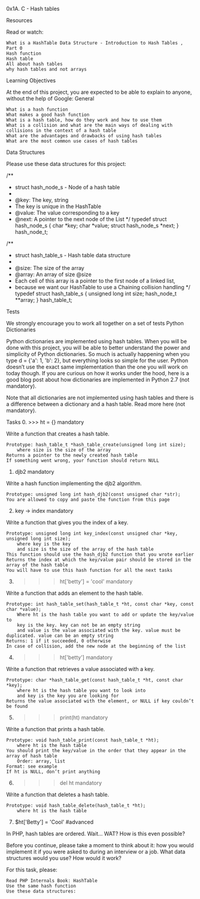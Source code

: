 0x1A. C - Hash tables


Resources

Read or watch:

    What is a HashTable Data Structure - Introduction to Hash Tables , Part 0
    Hash function
    Hash table
    All about hash tables
    why hash tables and not arrays


Learning Objectives

At the end of this project, you are expected to be able to explain to anyone, without the help of Google:
General

    What is a hash function
    What makes a good hash function
    What is a hash table, how do they work and how to use them
    What is a collision and what are the main ways of dealing with collisions in the context of a hash table
    What are the advantages and drawbacks of using hash tables
    What are the most common use cases of hash tables


Data Structures

Please use these data structures for this project:

/**
 * struct hash_node_s - Node of a hash table
 *
 * @key: The key, string
 * The key is unique in the HashTable
 * @value: The value corresponding to a key
 * @next: A pointer to the next node of the List
 */
typedef struct hash_node_s
{
     char *key;
     char *value;
     struct hash_node_s *next;
} hash_node_t;

/**
 * struct hash_table_s - Hash table data structure
 *
 * @size: The size of the array
 * @array: An array of size @size
 * Each cell of this array is a pointer to the first node of a linked list,
 * because we want our HashTable to use a Chaining collision handling
 */
typedef struct hash_table_s
{
     unsigned long int size;
     hash_node_t **array;
} hash_table_t;


Tests

We strongly encourage you to work all together on a set of tests
Python Dictionaries

Python dictionaries are implemented using hash tables. When you will be done with this project, you will be able to better understand the power and simplicity of Python dictionaries. So much is actually happening when you type d = {'a': 1, 'b': 2}, but everything looks so simple for the user. Python doesn’t use the exact same implementation than the one you will work on today though. If you are curious on how it works under the hood, here is a good blog post about how dictionaries are implemented in Python 2.7 (not mandatory).

Note that all dictionaries are not implemented using hash tables and there is a difference between a dictionary and a hash table. Read more here (not mandatory).



Tasks
0. >>> ht = {}
mandatory

Write a function that creates a hash table.

    Prototype: hash_table_t *hash_table_create(unsigned long int size);
        where size is the size of the array
    Returns a pointer to the newly created hash table
    If something went wrong, your function should return NULL




1. djb2
mandatory

Write a hash function implementing the djb2 algorithm.

    Prototype: unsigned long int hash_djb2(const unsigned char *str);
    You are allowed to copy and paste the function from this page



2. key -> index
mandatory

Write a function that gives you the index of a key.

    Prototype: unsigned long int key_index(const unsigned char *key, unsigned long int size);
        where key is the key
        and size is the size of the array of the hash table
    This function should use the hash_djb2 function that you wrote earlier
    Returns the index at which the key/value pair should be stored in the array of the hash table
    You will have to use this hash function for all the next tasks




3. >>> ht['betty'] = 'cool'
mandatory

Write a function that adds an element to the hash table.

    Prototype: int hash_table_set(hash_table_t *ht, const char *key, const char *value);
        Where ht is the hash table you want to add or update the key/value to
        key is the key. key can not be an empty string
        and value is the value associated with the key. value must be duplicated. value can be an empty string
    Returns: 1 if it succeeded, 0 otherwise
    In case of collision, add the new node at the beginning of the list



4. >>> ht['betty']
mandatory

Write a function that retrieves a value associated with a key.

    Prototype: char *hash_table_get(const hash_table_t *ht, const char *key);
        where ht is the hash table you want to look into
        and key is the key you are looking for
    Returns the value associated with the element, or NULL if key couldn’t be found




5. >>> print(ht)
mandatory

Write a function that prints a hash table.

    Prototype: void hash_table_print(const hash_table_t *ht);
        where ht is the hash table
    You should print the key/value in the order that they appear in the array of hash table
        Order: array, list
    Format: see example
    If ht is NULL, don’t print anything



6. >>> del ht
mandatory

Write a function that deletes a hash table.

    Prototype: void hash_table_delete(hash_table_t *ht);
        where ht is the hash table



7. $ht['Betty'] = 'Cool'
#advanced

In PHP, hash tables are ordered. Wait… WAT? How is this even possible?


Before you continue, please take a moment to think about it: how you would implement it if you were asked to during an interview or a job. What data structures would you use? How would it work?

For this task, please:

    Read PHP Internals Book: HashTable
    Use the same hash function
    Use these data structures:

